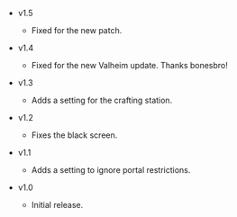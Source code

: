 - v1.5
  - Fixed for the new patch.

- v1.4
  - Fixed for the new Valheim update. Thanks bonesbro!

- v1.3
  - Adds a setting for the crafting station.

- v1.2
  - Fixes the black screen.

- v1.1
  - Adds a setting to ignore portal restrictions.

- v1.0
  - Initial release.
